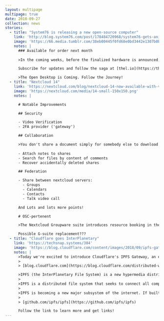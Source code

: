 ```yaml
---
layout: multipage
multipage: true
date: 2018-09-27
collection: news
stories:
  - title: "System76 is releasing a new open-source computer"
    link: 'http://blog.system76.com/post/178484720968/system76-gets-animated-for-new-handcrafted'
    image: 'https://66.media.tumblr.com/38eb00445f0fd68e0bd3442e1307b0bb/tumblr_inline_pfl0elaq8Z1txpgep_500.png'
    notes: |
      ### Available for order next month
  
      >In the coming weeks, before the finalized hardware is announced, a four-part animation will be released weekly, with design updates hidden within a game portion of the story.

      Subscribe for updates and follow the saga at [thel.io](https://thel.io) leading up to the preorder release next month

      >The Open Desktop is Coming. Follow the Journey!
  - title: "Nextcloud 14"
    link: 'https://nextcloud.com/blog/nextcloud-14-now-available-with-video-verification-signaltelegram-2fa-support-improved-collaboration-and-gdpr-compliance/'
    image: 'https://nextcloud.com/media/14-small-150x150.png'
    notes: |

      # Notable Improvements

      ## Security

      - Video Verification
      - 2FA provider ('gateway')

      ## Collaboration

      >You don't share a document simply for somebody else to download it, you want them to give you feedback on it, or make changes!
      
      - Attach notes to shares
      - Search for files by content of comments
      - Recover accidentally deleted shares

      ## Federation

      - Share between nextcloud servers:
        - Groups
        - Calendars
        - Contacts
        - Talk video call

      And Lots and lots more points!

      # OSC-pertenent

      >The Nextcloud Groupware suite introduces resource booking in the calendar app. A major area of improvement has been the Deck app, a digital Kanban board, which has now officially been added to Nextcloud Groupware. It features integration with Nextcloud Files and offers an easy to use tool for teams to plan their projects.

      Possible G-suite replacement???
  - title: "Cloudflare goes InterPlanetary"
    link: 'https://techsnap.systems/384'
    image: 'https://blog.cloudflare.com/content/images/2018/09/ipfs-gateway-header@3.5x-1-1.png'
    notes: |
      >Today we're excited to introduce Cloudflare's IPFS Gateway, an easy way to access content from the InterPlanetary File System (IPFS) that doesn't require installing and running any special software on your computer.
      >
      > [blog.cloudflare.com](https://blog.cloudflare.com/distributed-web-gateway/)

      >IPFS (the InterPlanetary File System) is a new hypermedia distribution protocol, addressed by content and identities. IPFS enables the creation of completely distributed applications. It aims to make the web faster, safer, and more open.
      >
      >IPFS is a distributed file system that seeks to connect all computing devices with the same system of files. In some ways, this is similar to the original aims of the Web, but IPFS is actually more similar to a single bittorrent swarm exchanging git objects. You can read more about its origins in the paper IPFS - Content Addressed, Versioned, P2P File System.
      >
      >IPFS is becoming a new major subsystem of the internet. If built right, it could complement or replace HTTP. It could complement or replace even more. It sounds crazy. It is crazy.
      >
      > [github.com/ipfs/ipfs](https://github.com/ipfs/ipfs)

      Follow the link to learn more and get links!
---
```

